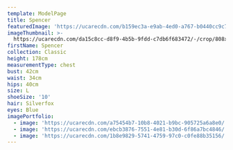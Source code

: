 ```yaml
---
template: ModelPage
title: Spencer
featuredImage: 'https://ucarecdn.com/b159ec3a-e9ab-4ed0-a767-b0440cc9c7d3/'
imageThumbnail: >-
  https://ucarecdn.com/da15c8cc-d8f9-4b5b-9fdd-c7db6f683472/-/crop/808x1202/103,46/-/preview/
firstName: Spencer
collection: Classic
height: 178cm
measurementType: chest
bust: 42cm
waist: 34cm
hips: 40cm
size: L
shoeSize: '10'
hair: Silverfox
eyes: Blue
imagePortfolio:
  - image: 'https://ucarecdn.com/a75454b7-10b8-4021-b9bc-905725a6a8e0/'
  - image: 'https://ucarecdn.com/ebcb3876-7551-4e81-b30d-6f86a7bc4846/'
  - image: 'https://ucarecdn.com/1b8e9829-5741-4759-97c0-c0fe88b35156/'
---
```



